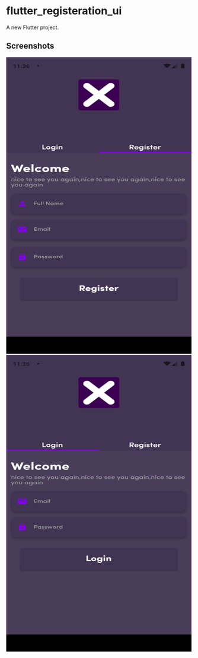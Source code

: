 # flutter_registeration_ui

A new Flutter project.

## Screenshots

<img src="assets/screenshots/Screenshot_1650620180.png" width="500" height="800">
<img src="assets/screenshots/Screenshot_1650620218.png" width="500" height="800">

